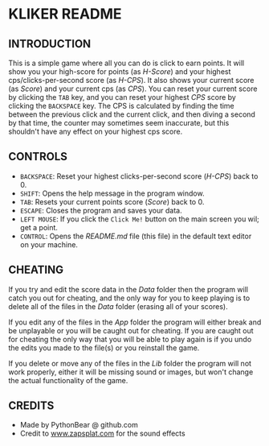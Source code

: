 
# KLIKER README #

## INTRODUCTION ##

This is a simple game where all you can do is click to earn points. It will show you your high-score for points 
(as _H-Score_) and your highest cps/clicks-per-second score (as _H-CPS_). It also shows your current score (as _Score_) 
and your current cps (as _CPS_). You can reset your current score by clicking the `TAB` key, and you can reset your 
highest _CPS_ score by clicking the `BACKSPACE` key. The CPS is calculated by finding the time between the previous 
click and the current click, and then diving a second by that time, the counter may sometimes seem inaccurate, but this 
shouldn't have any effect on your highest cps score.

## CONTROLS ##

- `BACKSPACE`: Reset your highest clicks-per-second score (_H-CPS_) back to 0.
- `SHIFT`: Opens the help message in the program window.
- `TAB`: Resets your current points score (_Score_) back to 0.
- `ESCAPE`: Closes the program and saves your data.
- `LEFT MOUSE`: If you click the `Click Me!` button on the main screen you wil; get a point.
- `CONTROL`: Opens the *_README.md_* file (this file) in the default text editor on your machine.

## CHEATING ##

If you try and edit the score data in the *_Data_* folder then the program will catch you out for cheating, and the only
way for you to keep playing is to delete all of the files in the *_Data_* folder (erasing all of your scores).  
  
If you edit any of the files in the *_App_* folder the program will either break and be unplayable or you will be caught
out for cheating. If you are caught out for cheating the only way that you will be able to play again is if you undo the
edits you made to the file(s) or you reinstall the game.  
  
If you delete or move any of the files in the *_Lib_* folder the program will not work properly, either it will be 
missing sound or images, but won't change the actual functionality of the game.

## CREDITS ##

- Made by PythonBear @ github.com
- Credit to www.zapsplat.com for the sound effects